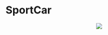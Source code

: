# SportCar
 <div align="center">
     <img src="https://github.com/Yariz-IT/LamborghiniAdaptive/blob/main/lamborghini.gif"/>
  </div>
